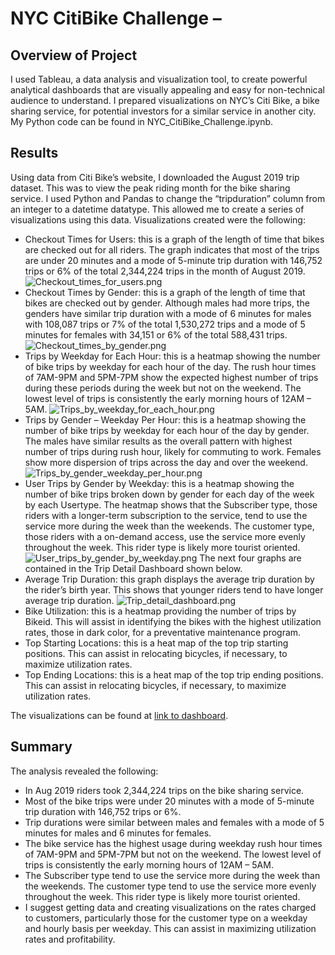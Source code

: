 # NYC CitiBike Challenge – 
## Overview of Project
I used Tableau, a data analysis and visualization tool, to create powerful analytical dashboards that are visually appealing and easy for 
non-technical audience to understand. I prepared visualizations on NYC’s Citi Bike, a bike sharing service, for potential investors for a 
similar service in another city.   My Python code can be found in NYC_CitiBike_Challenge.ipynb. </p>

</p>

## Results
Using data from Citi Bike’s website, I downloaded the August 2019 trip dataset. This was to view the peak riding month for the bike sharing service. I used 
Python and Pandas to change the “tripduration” column from an integer to a datetime datatype. This allowed me to create a series of visualizations using this 
data. Visualizations created were the following:
*	Checkout Times for Users: this is a graph of the length of time that bikes are checked out for all riders. The graph indicates that most of the trips are 
under 20  minutes and a mode of 5-minute trip duration with 146,752 trips or 6% of the total 2,344,224 trips in the month of August 2019.
![Checkout_times_for_users.png](https://github.com/Robertfnicholson/Bikesharing/blob/462ac8f68989aa0c32f5186663ac3a3d5878f094/Checkout_times_for_users.png)
*	Checkout Times by Gender: this is a graph of the length of time that bikes are checked out by gender. Although males had more trips, the genders have similar 
trip duration with a mode of 6 minutes for males with 108,087 trips or 7% of the total 1,530,272 trips and a mode of 5 minutes for females with 34,151 or 6% 
of the total 588,431 trips.
![Checkout_times_by_gender.png](https://github.com/Robertfnicholson/Bikesharing/blob/462ac8f68989aa0c32f5186663ac3a3d5878f094/Checkout_times_by_gender.png)
*	Trips by Weekday for Each Hour: this is a heatmap showing the number of bike trips by weekday for each hour of the day. The rush hour times of 7AM-9PM 
and 5PM-7PM show the expected highest number of trips during these periods during the week but not on the weekend. The lowest level of trips is consistently 
the early morning hours of 12AM – 5AM. 
![Trips_by_weekday_for_each_hour.png](https://github.com/Robertfnicholson/Bikesharing/blob/462ac8f68989aa0c32f5186663ac3a3d5878f094/Trips_by_weekday_for_each_hour.png)
*	Trips by Gender – Weekday Per Hour: this is a heatmap showing the number of bike trips by weekday for each hour of the day by gender. The males have similar 
results as the overall pattern with highest number of trips during rush hour, likely for commuting to work. Females show more dispersion of trips across the day 
and over the weekend.
![Trips_by_gender_weekday_per_hour.png](https://github.com/Robertfnicholson/Bikesharing/blob/462ac8f68989aa0c32f5186663ac3a3d5878f094/Trips_by_gender_weekday_per_hour.png)
*	User Trips by Gender by Weekday: this is a heatmap showing the number of bike trips broken down by gender for each day of the week by each Usertype. The 
heatmap shows that the Subscriber type, those riders with a longer-term subscription to the service, tend to use the service more during the week than the 
weekends. The customer type, those riders with a on-demand access, use the service more evenly throughout the week. This rider type is likely more tourist oriented. 
![User_trips_by_gender_by_weekday.png](https://github.com/Robertfnicholson/Bikesharing/blob/462ac8f68989aa0c32f5186663ac3a3d5878f094/User_trips_by_gender_by_weekday.png)
The next four graphs are contained in the Trip Detail Dashboard shown below.
*	Average Trip Duration: this graph displays the average trip duration by the rider’s birth year. This shows that younger riders tend to have longer average 
trip duration.
![Trip_detail_dashboard.png](https://github.com/Robertfnicholson/Bikesharing/blob/5e34dc533dde64f0eeee6ab04cd22114f814fbc2/Trip_detail_dashboard.png)
*	Bike Utilization: this is a heatmap providing the number of trips by Bikeid. This will assist in identifying the bikes with the highest utilization rates, 
those in dark color, for a preventative maintenance program. 
*	Top Starting Locations: this is a heat map of the top trip starting positions. This can assist in relocating bicycles, if necessary, to maximize utilization 
rates.
*	Top Ending Locations: this is a heat map of the top trip ending positions. This can assist in relocating bicycles, if necessary, to maximize utilization rates.



The visualizations can be found at [link to dashboard](https://public.tableau.com/app/profile/robert.nicholson8820/viz/NYC_Citibike_Challenge_16465803716180/NYCCitibikeStory?publish=yes).</p>

## Summary
The analysis revealed the following:
*	In Aug 2019 riders took 2,344,224 trips on the bike sharing service.
*	Most of the bike trips were under 20 minutes with a mode of 5-minute trip duration with 146,752 trips or 6%.
*	Trip durations were similar between males and females with a mode of 5 minutes for males and 6 minutes for females.
*	The bike service has the highest usage during weekday rush hour times of 7AM-9PM and 5PM-7PM but not on the weekend. The lowest level of trips is 
	consistently the early morning hours of 12AM – 5AM. 
*	The Subscriber type tend to use the service more during the week than the weekends. The customer type tend to use the service more evenly throughout 
the week. This rider type is likely more tourist oriented. 
*	I suggest getting data and creating visualizations on the rates charged to customers, particularly those for the customer type on a weekday and hourly 
basis per weekday. This can assist in maximizing utilization rates and profitability.
